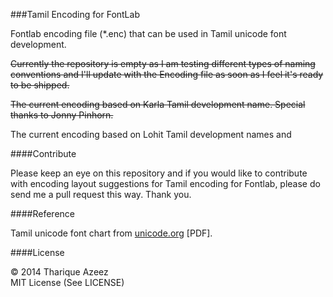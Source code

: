 ###Tamil Encoding for FontLab

Fontlab encoding file (*.enc) that can be used in Tamil unicode font development.

~~Currently the repository is empty as I am testing different types of naming conventions and I'll update with the Encoding file as soon as I feel it's ready to be shipped.~~

~~The current encoding based on Karla Tamil development name. Special thanks to Jonny Pinhorn.~~

The current encoding based on Lohit Tamil development names and 

####Contribute

Please keep an eye on this repository and if you would like to contribute with encoding layout suggestions for Tamil encoding for Fontlab, please do send me a pull request this way. Thank you. 

####Reference

Tamil unicode font chart from [unicode.org](http://www.unicode.org/charts/PDF/U0B80.pdf) [PDF].

####License

&copy; 2014 Tharique Azeez<br/>
MIT License (See LICENSE)
